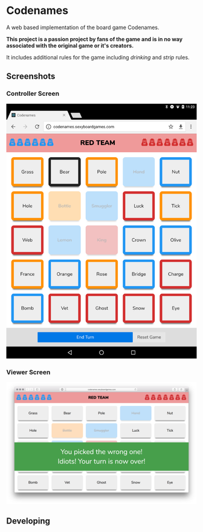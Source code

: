 # Codenames

A web based implementation of the board game Codenames. 

**This project is a passion project by fans of the game and is in no way associated with the original game or it's creators.**

It includes additional rules for the game including *drinking* and *strip* rules.

## Screenshots

### Controller Screen

![](./docs/images/controller-01.png)

### Viewer Screen

![](./docs/images/viewer-01.png)

## Developing
